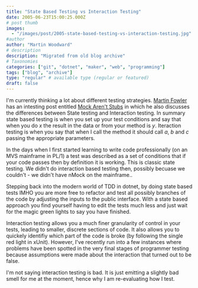 ```yaml
---
title: "State Based Testing vs Interaction Testing"
date: 2005-06-23T15:00:25.000Z
# post thumb
images:
  - "/images/post/2005-state-based-testing-vs-interaction-testing.jpg"
#author
author: "Martin Woodward"
# description
description: "Migrated from old blog archive"
# Taxonomies
categories: ["git", "dotnet", "maker", "web", "programming"]
tags: ["blog", "archive"]
type: "regular" # available type (regular or featured)
draft: false
---
```


I'm currently thinking a lot about different testing strategies. [Martin Fowler](http://www.martinfowler.com) has an intesting post entitled [Mock Aren't Stubs](http://www.martinfowler.com/articles/mocksArentStubs.html) in which he also discusses the differences between State testing and Interaction testing. In summary state based testing is when you set up your test conditions and say that when you do _x_ the result in the data or from your method is _y_. Iteraction testing is when you say that when I call the method it should call _a_, _b_ and _c_ passing the appropriate parameters.

In the days when I first started learning to write code professionally (on an MVS mainframe in PL/1) a test was described as a set of conditions that if your code passes then by definition it is working. This is classic state testing. We didn't do interaction based testing then, possibly becuase we couldn't - we didn't have nMock on the mainframe..

Stepping back into the modern world of TDD in dotnet, by doing state based tests IMHO you are more free to refactor and test all possibly branches of the code by adjusting the inputs to the public interface. With a state based approach you find yourself having to edit the tests much less and just wait for the magic green lights to say you have finished.

Interaction testing allows you a much finer granularity of control in your tests, leading to smaller, discrete sections of code. It also allows you to quickely identifiy which part of the code is broke (by following the single red light in xUnit). However, I've recently run into a few instances where problems have been spotted in the very final stages of programmer testing because assumptions were made about the interaction that turned out to be false.

I'm not saying interaction testing is bad. It is just emitting a slightly bad smell for me at the moment, hence why I am re-evaluating how I test.

